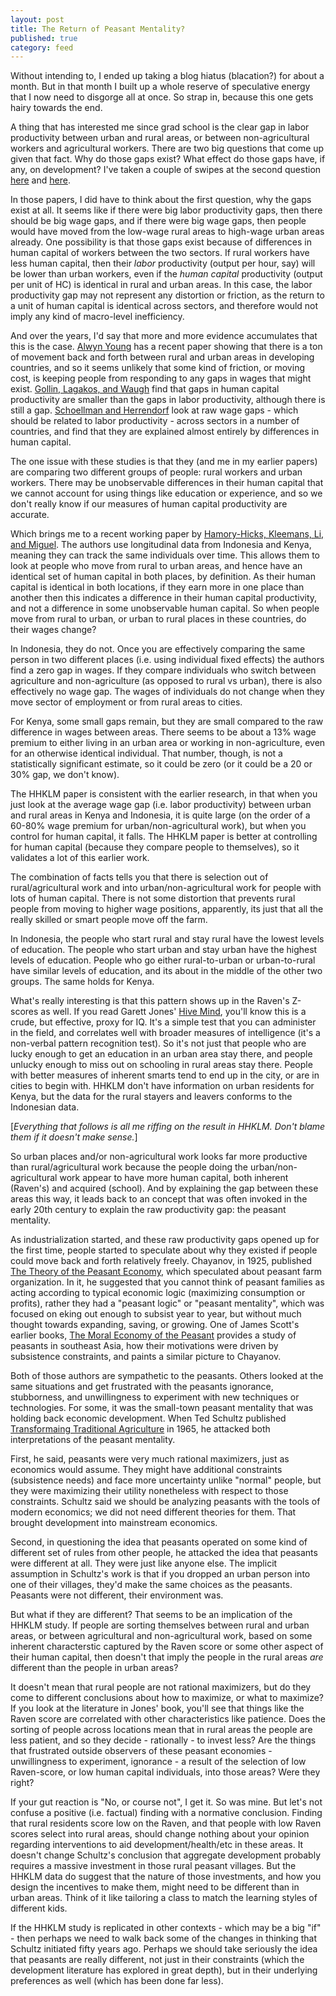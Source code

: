 ```yaml
---
layout: post
title: The Return of Peasant Mentality?
published: true
category: feed
---
```


Without intending to, I ended up taking a blog hiatus (blacation?) for about a month. But in that month I built up a whole reserve of speculative energy that I now need to disgorge all at once. So strap in, because this one gets hairy towards the end.

A thing that has interested me since grad school is the clear gap in labor productivity between urban and rural areas, or between non-agricultural workers and agricultural workers. There are two big questions that come up given that fact. Why do those gaps exist? What effect do those gaps have, if any, on development? I've taken a couple of swipes at the second question [here](/assets/JDE_Final.pdf) and [here](/assets/dvhc2014.pdf). 

In those papers, I did have to think about the first question, why the gaps exist at all. It seems like if there were big labor productivity gaps, then there should be big wage gaps, and if there were big wage gaps, then people would have moved from the low-wage rural areas to high-wage urban areas already. One possibility is that those gaps exist because of differences in human capital of workers between the two sectors. If rural workers have less human capital, then their *labor* productivity (output per hour, say) will be lower than urban workers, even if the *human capital* productivity (output per unit of HC) is identical in rural and urban areas. In this case, the labor productivity gap may not represent any distortion or friction, as the return to a unit of human capital is identical across sectors, and therefore would not imply any kind of macro-level inefficiency. 

And over the years, I'd say that more and more evidence accumulates that this is the case. [Alwyn Young](https://ideas.repec.org/a/oup/qjecon/v128y2013i4p1727-1785.html) has a recent paper showing that there is a ton of movement back and forth between rural and urban areas in developing countries, and so it seems unlikely that some kind of friction, or moving cost, is keeping people from responding to any gaps in wages that might exist. [Gollin, Lagakos, and Waugh](https://ideas.repec.org/a/aea/aecrev/v104y2014i5p165-70.html) find that gaps in human capital productivity are smaller than the gaps in labor productivity, although there is still a gap. [Schoellman and Herrendorf](https://ideas.repec.org/p/red/sed014/364.html) look at raw wage gaps - which should be related to labor productivity - across sectors in a number of countries, and find that they are explained almost entirely by differences in human capital. 

The one issue with these studies is that they (and me in my earlier papers) are comparing two different groups of people: rural workers and urban workers. There may be unobservable differences in their human capital that we cannot account for using things like education or experience, and so we don't really know if our measures of human capital productivity are accurate. 

Which brings me to a recent working paper by [Hamory-Hicks, Kleemans, Li, and Miguel](https://ideas.repec.org/p/nbr/nberwo/23253.html). The authors use longitudinal data from Indonesia and Kenya, meaning they can track the same individuals over time. This allows them to look at people who move from rural to urban areas, and hence have an identical set of human capital in both places, by definition. As their human capital is identical in both locations, if they earn more in one place than another then this indicates a difference in their human capital productivity, and not a difference in some unobservable human capital. So when people move from rural to urban, or urban to rural places in these countries, do their wages change?

In Indonesia, they do not. Once you are effectively comparing the same person in two different places (i.e. using individual fixed effects) the authors find a zero gap in wages. If they compare individuals who switch between agriculture and non-agriculture (as opposed to rural vs urban), there is also effectively no wage gap. The wages of individuals do not change when they move sector of employment or from rural areas to cities. 

For Kenya, some small gaps remain, but they are small compared to the raw difference in wages between areas. There seems to be about a 13% wage premium to either living in an urban area or working in non-agriculture, even for an otherwise identical individual. That number, though, is not a statistically significant estimate, so it could be zero (or it could be a 20 or 30% gap, we don't know). 

The HHKLM paper is consistent with the earlier research, in that when you just look at the average wage gap (i.e. labor productivity) between urban and rural areas in Kenya and Indonesia, it is quite large (on the order of a 60-80% wage premium for urban/non-agricultural work), but when you control for human capital, it falls. The HHKLM paper is better at controlling for human capital (because they compare people to themselves), so it validates a lot of this earlier work.

The combination of facts tells you that there is selection out of rural/agricultural work and into urban/non-agricultural work for people with lots of human capital. There is not some distortion that prevents rural people from moving to higher wage positions, apparently, its just that all the really skilled or smart people move off the farm. 

In Indonesia, the people who start rural and stay rural have the lowest levels of education. The people who start urban and stay urban have the highest levels of education. People who go either rural-to-urban or urban-to-rural have similar levels of education, and its about in the middle of the other two groups. The same holds for Kenya.

What's really interesting is that this pattern shows up in the Raven's Z-scores as well. If you read Garett Jones' [Hive Mind](http://amzn.to/2uscIem), you'll know this is a crude, but effective, proxy for IQ. It's a simple test that you can administer in the field, and correlates well with broader measures of intelligence (it's a non-verbal pattern recognition test). So it's not just that people who are lucky enough to get an education in an urban area stay there, and people unlucky enough to miss out on schooling in rural areas stay there. People with better measures of inherent smarts tend to end up in the city, or are in cities to begin with. HHKLM don't have information on urban residents for Kenya, but the data for the rural stayers and leavers conforms to the Indonesian data.

[*Everything that follows is all me riffing on the result in HHKLM. Don't blame them if it doesn't make sense.*]

So urban places and/or non-agricultural work looks far more productive than rural/agricultural work because the people doing the urban/non-agricultural work appear to have more human capital, both inherent (Raven's) and acquired (school). And by explaining the gap between these areas this way, it leads back to an concept that was often invoked in the early 20th century to explain the raw productivity gap: the peasant mentality. 

As industrialization started, and these raw productivity gaps opened up for the first time, people started to speculate about why they existed if people could move back and forth relatively freely. Chayanov, in 1925, published [The Theory of the Peasant Economy](https://vertov14.files.wordpress.com/2016/08/alexander_chayanov_the_theory_of_peasant_economy.pdf), which speculated about peasant farm organization. In it, he suggested that you cannot think of peasant families as acting according to typical economic logic (maximizing consumption or profits), rather they had a "peasant logic" or "peasant mentality", which was focused on eking out enough to subsist year to year, but without much thought towards expanding, saving, or growing. One of James Scott's earlier books, [The Moral Economy of the Peasant](http://amzn.to/2urVdLm) provides a study of peasants in southeast Asia, how their motivations were driven by subsistence constraints, and paints a similar picture to Chayanov. 

Both of those authors are sympathetic to the peasants. Others looked at the same situations and get frustrated with the peasants ignorance, stubborness, and unwillingness to experiment with new techniques or technologies. For some, it was the small-town peasant mentality that was holding back economic development. When Ted Schultz published [Transformaing Traditional Agriculture](http://amzn.to/2tyjVNW) in 1965, he attacked both interpretations of the peasant mentality. 

First, he said, peasants were very much rational maximizers, just as economics would assume. They might have additional constraints (subsistence needs) and face more uncertainty unlike "normal" people, but they were maximizing their utility nonetheless with respect to those constraints. Schultz said we should be analyzing peasants with the tools of modern economics; we did not need different theories for them. That brought development into mainstream economics. 

Second, in questioning the idea that peasants operated on some kind of different set of rules from other people, he attacked the idea that peasants were different at all. They were just like anyone else. The implicit assumption in Schultz's work is that if you dropped an urban person into one of their villages, they'd make the same choices as the peasants. Peasants were not different, their environment was.

But what if they are different? That seems to be an implication of the HHKLM study. If people are sorting themselves between rural and urban areas, or between agricultural and non-agricultural work, based on some inherent characterstic captured by the Raven score or some other aspect of their human capital, then doesn't that imply the people in the rural areas *are* different than the people in urban areas? 

It doesn't mean that rural people are not rational maximizers, but do they come to different conclusions about how to maximize, or what to maximize? If you look at the literature in Jones' book, you'll see that things like the Raven score are correlated with other characteristics like patience. Does the sorting of people across locations mean that in rural areas the people are less patient, and so they decide - rationally - to invest less? Are the things that frustrated outside observers of these peasant economies - unwillingness to experiment, ignorance - a result of the selection of low Raven-score, or low human capital individuals, into those areas? Were they right? 

If your gut reaction is "No, or course not", I get it. So was mine. But let's not confuse a positive (i.e. factual) finding with a normative conclusion. Finding that rural residents score low on the Raven, and that people with low Raven scores select into rural areas, should change nothing about your opinion regarding interventions to aid development/health/etc in these areas. It doesn't change Schultz's conclusion that aggregate development probably requires a massive investment in those rural peasant villages. But the HHKLM data do suggest that the nature of those investments, and how you design the incentives to make them, might need to be different than in urban areas. Think of it like tailoring a class to match the learning styles of different kids. 

If the HHKLM study is replicated in other contexts - which may be a big "if" - then perhaps we need to walk back some of the changes in thinking that Schultz initiated fifty years ago. Perhaps we should take seriously the idea that peasants are really different, not just in their constraints (which the development literature has explored in great depth), but in their underlying preferences as well (which has been done far less).

